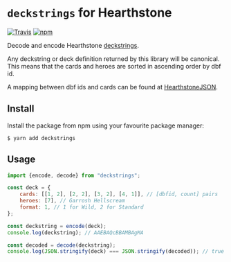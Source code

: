 # `deckstrings` for Hearthstone
[![Travis](https://img.shields.io/travis/HearthSim/npm-deckstrings/master.svg)](https://travis-ci.org/HearthSim/npm-deckstrings)
[![npm](https://img.shields.io/npm/v/deckstrings.svg)](http://npmjs.com/package/deckstrings)

Decode and encode Hearthstone [deckstrings](https://hearthsim.info/docs/deckstrings/).

Any deckstring or deck definition returned by this library will be canonical.
This means that the cards and heroes are sorted in ascending order by dbf id.

A mapping between dbf ids and cards can be found at [HearthstoneJSON](https://hearthstonejson.com/).

## Install

Install the package from npm using your favourite package manager:

```
$ yarn add deckstrings
```

## Usage

```javascript
import {encode, decode} from "deckstrings";

const deck = {
	cards: [[1, 2], [2, 2], [3, 2], [4, 1]], // [dbfid, count] pairs
	heroes: [7], // Garrosh Hellscream
	format: 1, // 1 for Wild, 2 for Standard
};

const deckstring = encode(deck);
console.log(deckstring); // AAEBAQcBBAMBAgMA

const decoded = decode(deckstring);
console.log(JSON.stringify(deck) === JSON.stringify(decoded)); // true
```
